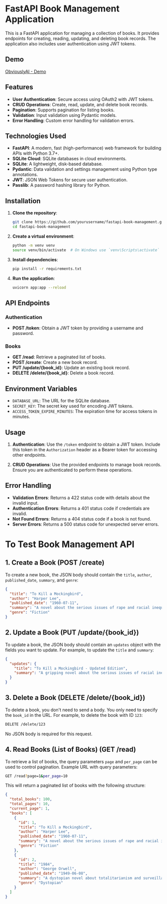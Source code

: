 # FastAPI Book Management Application

This is a FastAPI application for managing a collection of books. It provides endpoints for creating, reading, updating, and deleting book records. The application also includes user authentication using JWT tokens.

## Demo

[ObviouslyAI - Demo](https://obviouslyai-7e45a676f5a1.herokuapp.com/docs)

## Features

- **User Authentication**: Secure access using OAuth2 with JWT tokens.
- **CRUD Operations**: Create, read, update, and delete book records.
- **Pagination**: Supports pagination for listing books.
- **Validation**: Input validation using Pydantic models.
- **Error Handling**: Custom error handling for validation errors.

## Technologies Used

- **FastAPI**: A modern, fast (high-performance) web framework for building APIs with Python 3.7+.
- **SQLite Cloud**: SQLite databases in cloud environments.
- **SQLite**: A lightweight, disk-based database.
- **Pydantic**: Data validation and settings management using Python type annotations.
- **JWT**: JSON Web Tokens for secure user authentication.
- **Passlib**: A password hashing library for Python.

## Installation

1. **Clone the repository**:
   ```bash
   git clone https://github.com/yourusername/fastapi-book-management.git
   cd fastapi-book-management
   ```

2. **Create a virtual environment**:
   ```bash
   python -m venv venv
   source venv/bin/activate  # On Windows use `venv\Scripts\activate`
   ```

3. **Install dependencies**:
   ```bash
   pip install -r requirements.txt
   ```

4. **Run the application**:
   ```bash
   uvicorn app:app --reload
   ```

## API Endpoints

### Authentication

- **POST /token**: Obtain a JWT token by providing a username and password.

### Books

- **GET /read**: Retrieve a paginated list of books.
- **POST /create**: Create a new book record.
- **PUT /update/{book_id}**: Update an existing book record.
- **DELETE /delete/{book_id}**: Delete a book record.

## Environment Variables

- `DATABASE_URL`: The URL for the SQLite database.
- `SECRET_KEY`: The secret key used for encoding JWT tokens.
- `ACCESS_TOKEN_EXPIRE_MINUTES`: The expiration time for access tokens in minutes.

## Usage

1. **Authentication**: Use the `/token` endpoint to obtain a JWT token. Include this token in the `Authorization` header as a Bearer token for accessing other endpoints.

2. **CRUD Operations**: Use the provided endpoints to manage book records. Ensure you are authenticated to perform these operations.

## Error Handling

- **Validation Errors**: Returns a 422 status code with details about the invalid input.
- **Authentication Errors**: Returns a 401 status code if credentials are invalid.
- **Not Found Errors**: Returns a 404 status code if a book is not found.
- **Server Errors**: Returns a 500 status code for unexpected server errors.





# To Test Book Management API

## 1. Create a Book (POST /create)

To create a new book, the JSON body should contain the `title`, `author`, `published_date`, `summary`, and `genre`:

```json
{
  "title": "To Kill a Mockingbird",
  "author": "Harper Lee",
  "published_date": "1960-07-11",
  "summary": "A novel about the serious issues of rape and racial inequality.",
  "genre": "Fiction"
}
```

## 2. Update a Book (PUT /update/{book_id})

To update a book, the JSON body should contain an `updates` object with the fields you want to update. For example, to update the `title` and `summary`:

```json
{
  "updates": {
    "title": "To Kill a Mockingbird - Updated Edition",
    "summary": "A gripping novel about the serious issues of racial inequality and justice."
  }
}
```

## 3. Delete a Book (DELETE /delete/{book_id})

To delete a book, you don't need to send a body. You only need to specify the `book_id` in the URL. For example, to delete the book with ID `123`:

```bash
DELETE /delete/123
```

No JSON body is required for this request.

## 4. Read Books (List of Books) (GET /read)

To retrieve a list of books, the query parameters `page` and `per_page` can be used to control pagination. Example URL with query parameters:

```bash
GET /read?page=1&per_page=10
```

This will return a paginated list of books with the following structure:

```json
{
  "total_books": 100,
  "total_pages": 10,
  "current_page": 1,
  "books": [
    {
      "id": 1,
      "title": "To Kill a Mockingbird",
      "author": "Harper Lee",
      "published_date": "1960-07-11",
      "summary": "A novel about the serious issues of rape and racial inequality.",
      "genre": "Fiction"
    },
    {
      "id": 2,
      "title": "1984",
      "author": "George Orwell",
      "published_date": "1949-06-08",
      "summary": "A dystopian novel about totalitarianism and surveillance.",
      "genre": "Dystopian"
    }
  ]
}
```

